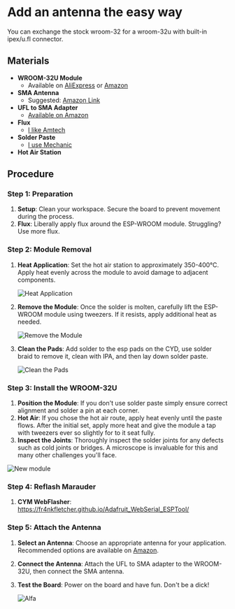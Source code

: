 # Add an antenna the easy way

You can exchange the stock wroom-32 for a wroom-32u with built-in ipex/u.fl connector.

## Materials

- **WROOM-32U Module**  
  - Available on [AliExpress](https://www.aliexpress.us/item/1005006566368554.html) or [Amazon](https://a.co/d/2cFy1Jf)
- **SMA Antenna**  
  - Suggested: [Amazon Link](https://a.co/d/41h6VpV)
- **UFL to SMA Adapter**  
  - [Available on Amazon](https://a.co/d/7glUbBC)
- **Flux**  
  - [I like Amtech](https://northridgefix.com/product/amtech-nc-559-v2-tf-flux-10ml-syringe-plunger-2-needle-sizes/)
- **Solder Paste**
  - [I use Mechanic](https://www.aliexpress.us/item/1005007333777376.html)
- **Hot Air Station**
## Procedure

### Step 1: Preparation

1. **Setup**: Clean your workspace. Secure the board to prevent movement during the process.
2. **Flux**: Liberally apply flux around the ESP-WROOM module. Struggling? Use more flux.

### Step 2: Module Removal

1. **Heat Application**: Set the hot air station to approximately 350-400°C. Apply heat evenly across the module to avoid damage to adjacent components.

   ![Heat Application](https://github.com/Fr4nkFletcher/ESP32-Marauder-Cheap-Yellow-Display/blob/master/img/8.JPG)

2. **Remove the Module**: Once the solder is molten, carefully lift the ESP-WROOM module using tweezers. If it resists, apply additional heat as needed.

    ![Remove the Module](https://github.com/Fr4nkFletcher/ESP32-Marauder-Cheap-Yellow-Display/blob/master/img/9.JPG)
   
4. **Clean the Pads**: Add solder to the esp pads on the CYD, use solder braid to remove it, clean with IPA, and then lay down solder paste.

    ![Clean the Pads](https://github.com/Fr4nkFletcher/ESP32-Marauder-Cheap-Yellow-Display/blob/master/img/10.JPG)

### Step 3: Install the WROOM-32U

1. **Position the Module**: If you don't use solder paste simply ensure correct alignment and solder a pin at each corner. 
2. **Hot Air**: If you chose the hot air route, apply heat evenly until the paste flows. After the initial set, apply more heat and give the module a tap with tweezers ever so slightly for to it seat fully.
3. **Inspect the Joints**: Thoroughly inspect the solder joints for any defects such as cold joints or bridges. A microscope is invaluable for this and many other challenges you'll face.

  ![New module](https://github.com/Fr4nkFletcher/ESP32-Marauder-Cheap-Yellow-Display/blob/master/img/11.jpg)

### Step 4: Reflash Marauder

1. **CYM WebFlasher**:
   https://fr4nkfletcher.github.io/Adafruit_WebSerial_ESPTool/
  
### Step 5: Attach the Antenna

1. **Select an Antenna**: Choose an appropriate antenna for your application. Recommended options are available on [Amazon](https://a.co/d/41h6VpV).
2. **Connect the Antenna**: Attach the UFL to SMA adapter to the WROOM-32U, then connect the SMA antenna.
3. **Test the Board**: Power on the board and have fun. Don't be a dick!
    
    ![Alfa](https://github.com/Fr4nkFletcher/ESP32-Marauder-Cheap-Yellow-Display/blob/master/img/12.jpg)
   

